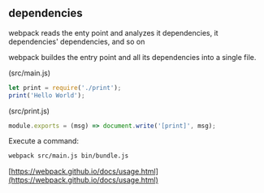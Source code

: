 ## dependencies

webpack reads the enty point and analyzes it dependencies, it dependencies' dependencies, and so on 

webpack buildes the entry point and all its dependencies into a single file.

(src/main.js)
```javascript
let print = require('./print');
print('Hello World');
```

(src/print.js)
```javascript
module.exports = (msg) => document.write('[print]', msg);
```
Execute a command:
```bash
webpack src/main.js bin/bundle.js
```

[https://webpack.github.io/docs/usage.html](https://webpack.github.io/docs/usage.html)
